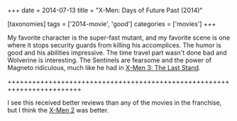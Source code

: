 +++
date = 2014-07-13
title = "X-Men: Days of Future Past (2014)"

[taxonomies]
tags = ['2014-movie', 'good']
categories = ['movies']
+++

My favorite character is the super-fast mutant, and my favorite scene is
one where it stops security guards from killing his accomplices. The
humor is good and his abilities impressive. The time travel part wasn\'t
done bad and Wolverine is interesting. The Sentinels are fearsome and
the power of Magneto ridiculous, much like he had in [X-Men 3: The Last
Stand].

++++++++++++++++++++++++++++++++++++++++++++++++++++++++++++++++++++++++

I see this received better reviews than any of the movies in the
franchise, but I think the [X-Men 2] was better.

  [X-Men 3: The Last Stand]: http://tshepang.net/x-men-3-the-last-stand-2006
  [X-Men 2]: http://tshepang.net/x-men-2-2003
